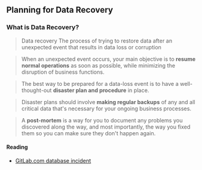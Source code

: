 ## Planning for Data Recovery

### What is Data Recovery?

<blockquote>
Data recovery
The process of trying to restore data after an unexpected event that results in data loss or corruption
</blockquote>

<blockquote>
When an unexpected event occurs, your main objective is to <strong>resume normal operations</strong> as soon as possible, while minimizing the disruption of business functions.
</blockquote>

<blockquote>
The best way to be prepared for a data-loss event is to have a well-thought-out <strong>disaster plan and procedure</strong> in place.
</blockquote>

<blockquote>
Disaster plans should involve <strong>making regular backups</strong> of any and all critical data that's necessary for your ongoing business processes.
</blockquote>

<blockquote>
A <strong>post-mortem</strong> is a way for you to document any problems you discovered along the way, and most importantly, the way you fixed them so you can make sure they don't happen again.
</blockquote>

#### Reading

- [GitLab.com database incident](https://about.gitlab.com/blog/2017/02/01/gitlab-dot-com-database-incident/)
